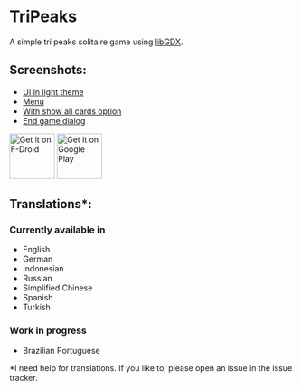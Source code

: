 # TriPeaks

A simple tri peaks solitaire game using [libGDX](https://libgdx.com/).

## Screenshots:

* [UI in light theme](fastlane/metadata/android/en-US/images/phoneScreenshots/1.png)
* [Menu](fastlane/metadata/android/en-US/images/phoneScreenshots/2.png)
* [With show all cards option](fastlane/metadata/android/en-US/images/phoneScreenshots/3.png)
* [End game dialog](fastlane/metadata/android/en-US/images/phoneScreenshots/4.png)

[<img src="https://fdroid.gitlab.io/artwork/badge/get-it-on.png" alt="Get it on F-Droid" height="80">](https://f-droid.org/packages/ogz.tripeaks)
[<img src="https://play.google.com/intl/en_us/badges/static/images/badges/en_badge_web_generic.png" alt="Get it on Google Play" height="80">](https://play.google.com/store/apps/details?id=ogz.tripeaks&pcampaignid=pcampaignidMKT-Other-global-all-co-prtnr-py-PartBadge-Mar2515-1)

## Translations*:

### Currently available in
* English
* German
* Indonesian
* Russian
* Simplified Chinese
* Spanish
* Turkish

### Work in progress
* Brazilian Portuguese

*I need help for translations. If you like to, please open an issue in the issue tracker.

